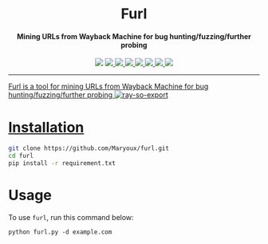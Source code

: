<h1 align="center">Furl</h1>
<h4 align="center">Mining URLs from Wayback Machine for bug hunting/fuzzing/further probing</h4>

<p align="center">
<img src="https://img.shields.io/pypi/pyversions/django">
<a href="https://github.com/maryoux/furl/graphs/contributors"><img src="https://img.shields.io/github/contributors-anon/maryoux/furl">
<a href="https://github.com/maryoux/furl/issues"><img src="https://img.shields.io/github/issues-raw/tterb/PlayMusic.svg?maxAge=25000">
<a href="https://github.com/maryoux/furl/releases/"><img src="https://img.shields.io/github/release/maryoux/furl">
<a href="https://github.com/Maryoux/furl/fork"><img src="https://img.shields.io/github/forks/maryoux/furl">
<a href="https://github.com/Maryoux/furl"><img src="https://img.shields.io/github/stars/maryoux/furl">
<a href="https://github.com/maryoux/furl/discussions"><img src="https://img.shields.io/github/discussions/maryoux/furl">
<a href="https://github.com/Maryoux/furl/blob/main/LICENSE"><img src="https://img.shields.io/badge/License-MIT-yellow.svg">
</p>

---
Furl is a tool for mining URLs from Wayback Machine for bug hunting/fuzzing/further probing
![ray-so-export](https://github.com/Maryoux/furl/assets/69157007/edb5098a-8836-4544-b729-0e74b4158fd2)

# Installation
```sh
git clone https://github.com/Maryoux/furl.git
cd furl
pip install -r requirement.txt
```
# Usage
To use `furl`, run this command below:
```
python furl.py -d example.com
```
